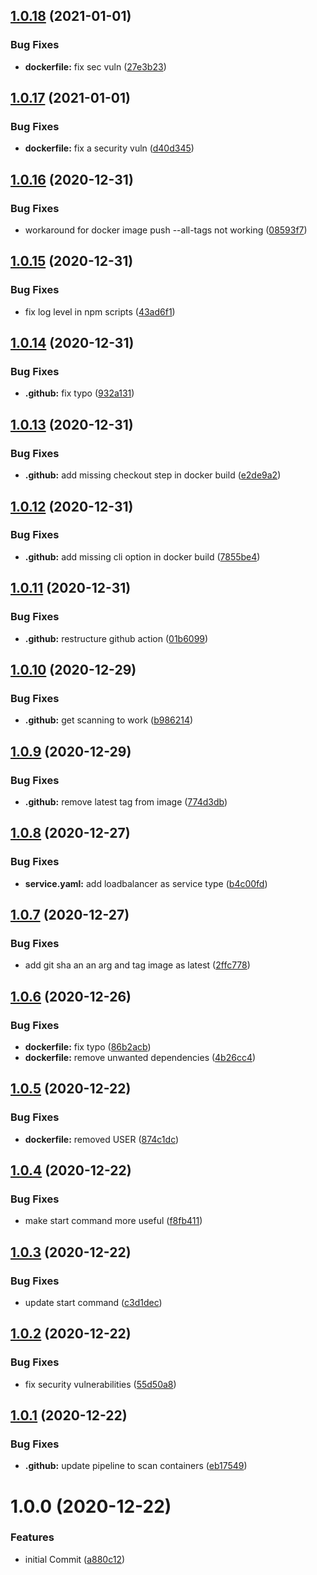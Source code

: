 ## [1.0.18](https://github.com/venkatramachandran/version-app/compare/v1.0.17...v1.0.18) (2021-01-01)


### Bug Fixes

* **dockerfile:** fix sec vuln ([27e3b23](https://github.com/venkatramachandran/version-app/commit/27e3b2332938a8916788967d051bbe7218d86332))

## [1.0.17](https://github.com/venkatramachandran/version-app/compare/v1.0.16...v1.0.17) (2021-01-01)


### Bug Fixes

* **dockerfile:** fix a security vuln ([d40d345](https://github.com/venkatramachandran/version-app/commit/d40d345dab35162e1ac06cc1b8bc7e9bb4c6b384))

## [1.0.16](https://github.com/venkatramachandran/version-app/compare/v1.0.15...v1.0.16) (2020-12-31)


### Bug Fixes

* workaround for docker image push --all-tags not working ([08593f7](https://github.com/venkatramachandran/version-app/commit/08593f71c730370dde4f203c7aee6205efe52084))

## [1.0.15](https://github.com/venkatramachandran/version-app/compare/v1.0.14...v1.0.15) (2020-12-31)


### Bug Fixes

* fix log level in npm scripts ([43ad6f1](https://github.com/venkatramachandran/version-app/commit/43ad6f126d1e5fa91b080ae0f30b764b4861dce2))

## [1.0.14](https://github.com/venkatramachandran/version-app/compare/v1.0.13...v1.0.14) (2020-12-31)


### Bug Fixes

* **.github:** fix typo ([932a131](https://github.com/venkatramachandran/version-app/commit/932a1318a921ee72b8c5a0cdac2f466d4b912f56))

## [1.0.13](https://github.com/venkatramachandran/version-app/compare/v1.0.12...v1.0.13) (2020-12-31)


### Bug Fixes

* **.github:** add missing checkout step in docker build ([e2de9a2](https://github.com/venkatramachandran/version-app/commit/e2de9a26bf68a28e2170b2f9ba944fa50d4ba70f))

## [1.0.12](https://github.com/venkatramachandran/version-app/compare/v1.0.11...v1.0.12) (2020-12-31)


### Bug Fixes

* **.github:** add missing cli option in docker build ([7855be4](https://github.com/venkatramachandran/version-app/commit/7855be4d27f62b2ce98e66e5a1c139d3046468e8))

## [1.0.11](https://github.com/venkatramachandran/version-app/compare/v1.0.10...v1.0.11) (2020-12-31)


### Bug Fixes

* **.github:** restructure github action ([01b6099](https://github.com/venkatramachandran/version-app/commit/01b6099cc34629cd4462268d2b24e08a670f4c27))

## [1.0.10](https://github.com/venkatramachandran/version-app/compare/v1.0.9...v1.0.10) (2020-12-29)


### Bug Fixes

* **.github:** get scanning to work ([b986214](https://github.com/venkatramachandran/version-app/commit/b98621442bb75bee8e0ca9b9ef17a69cdd8b0fc1))

## [1.0.9](https://github.com/venkatramachandran/version-app/compare/v1.0.8...v1.0.9) (2020-12-29)


### Bug Fixes

* **.github:** remove latest tag from image ([774d3db](https://github.com/venkatramachandran/version-app/commit/774d3db035f6b9c4c62469925dd9885663ad962a))

## [1.0.8](https://github.com/venkatramachandran/version-app/compare/v1.0.7...v1.0.8) (2020-12-27)


### Bug Fixes

* **service.yaml:** add loadbalancer as service type ([b4c00fd](https://github.com/venkatramachandran/version-app/commit/b4c00fd36cd69999c55bc3f7cdecdf4baa7982af))

## [1.0.7](https://github.com/venkatramachandran/version-app/compare/v1.0.6...v1.0.7) (2020-12-27)


### Bug Fixes

* add git sha an an arg and tag image as latest ([2ffc778](https://github.com/venkatramachandran/version-app/commit/2ffc778a83605e4aaf2ea15bba6331707098d874))

## [1.0.6](https://github.com/venkatramachandran/version-app/compare/v1.0.5...v1.0.6) (2020-12-26)


### Bug Fixes

* **dockerfile:** fix typo ([86b2acb](https://github.com/venkatramachandran/version-app/commit/86b2acbc5bd835eab7191d1037a6383b368fac98))
* **dockerfile:** remove unwanted dependencies ([4b26cc4](https://github.com/venkatramachandran/version-app/commit/4b26cc4522f77963b50b99a75df717d5a50e4f67))

## [1.0.5](https://github.com/venkatramachandran/version-app/compare/v1.0.4...v1.0.5) (2020-12-22)


### Bug Fixes

* **dockerfile:** removed USER ([874c1dc](https://github.com/venkatramachandran/version-app/commit/874c1dca41a0695d690836df768a3031ae1d5d4b))

## [1.0.4](https://github.com/venkatramachandran/version-app/compare/v1.0.3...v1.0.4) (2020-12-22)


### Bug Fixes

* make start command more useful ([f8fb411](https://github.com/venkatramachandran/version-app/commit/f8fb411238cdcb8a8c7bbe8d52423f1931a2df44))

## [1.0.3](https://github.com/venkatramachandran/version-app/compare/v1.0.2...v1.0.3) (2020-12-22)


### Bug Fixes

* update start command ([c3d1dec](https://github.com/venkatramachandran/version-app/commit/c3d1dec9a57309332e26a35b567825f81cfaf3c0))

## [1.0.2](https://github.com/venkatramachandran/version-app/compare/v1.0.1...v1.0.2) (2020-12-22)


### Bug Fixes

* fix security vulnerabilities ([55d50a8](https://github.com/venkatramachandran/version-app/commit/55d50a82dd54059f9a7152a38528f8035f15625a))

## [1.0.1](https://github.com/venkatramachandran/version-app/compare/v1.0.0...v1.0.1) (2020-12-22)


### Bug Fixes

* **.github:** update pipeline to scan containers ([eb17549](https://github.com/venkatramachandran/version-app/commit/eb175493a350b2ebbbc66dffc9d90bb4b604c2d5))

# 1.0.0 (2020-12-22)


### Features

* initial Commit ([a880c12](https://github.com/venkatramachandran/version-app/commit/a880c12d00402eb5041d76e6e832fb06ba93a890))

